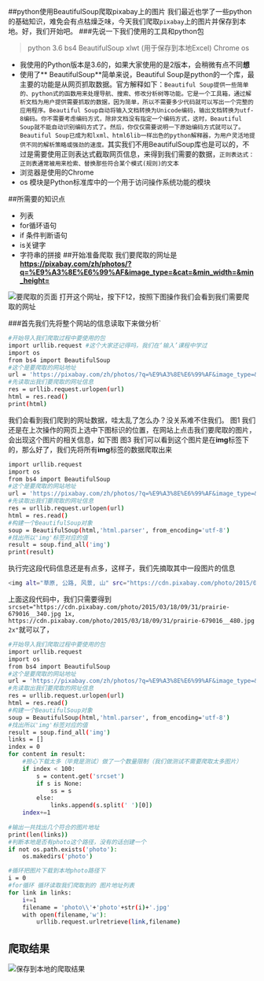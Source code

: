##python使用BeautifulSoup爬取pixabay上的图片
我们最近也学了一些python的基础知识，难免会有点枯燥乏味，今天我们爬取`pixabay`上的图片并保存到本地。好，我们开始吧。
###先说一下我们使用的工具和python包
>python 3.6
>bs4 BeautifulSoup
>xlwt (用于保存到本地Excel)
>Chrome
> os

- 我使用的Python版本是3.6的，如果大家使用的是2版本，会稍微有点不同**想**
- 使用了** BeautifulSoup**简单来说，Beautiful Soup是python的一个库，最主要的功能是从网页抓取数据。官方解释如下：`Beautiful Soup提供一些简单的、python式的函数用来处理导航、搜索、修改分析树等功能。它是一个工具箱，通过解析文档为用户提供需要抓取的数据，因为简单，所以不需要多少代码就可以写出一个完整的应用程序。Beautiful Soup自动将输入文档转换为Unicode编码，输出文档转换为utf-8编码。你不需要考虑编码方式，除非文档没有指定一个编码方式，这时，Beautiful Soup就不能自动识别编码方式了。然后，你仅仅需要说明一下原始编码方式就可以了。Beautiful Soup已成为和lxml、html6lib一样出色的python解释器，为用户灵活地提供不同的解析策略或强劲的速度。`其实我们不用BeautifulSoup库也是可以的，不过是需要使用正则表达式截取网页信息，来得到我们需要的数据，`正则表达式：正则表通常被用来检索、替换那些符合某个模式(规则)的文本`
- 浏览器是使用的Chrome
- os 模块是Python标准库中的一个用于访问操作系统功能的模块

##所需要的知识点
- 列表
- for循环语句
- if 条件判断语句
- is关键字
- 字符串的拼接
##开始准备爬取
我们要爬取的网址是**https://pixabay.com/zh/photos/?q=%E9%A3%8E%E6%99%AF&image_type=&cat=&min_width=&min_height=**

![要爬取的页面](http://ophmqxrq8.bkt.clouddn.com/python2.png)
打开这个网址，按下F12，按照下图操作我们会看到我们需要爬取的网址

###首先我们先将整个网站的信息读取下来做分析`
```bash
#开始导入我们爬取过程中要使用的包
import urllib.request #这个大家还记得吗，我们在‘输入’课程中学过
import os
from bs4 import BeautifulSoup
#这个是要爬取的网站地址
url = 'https://pixabay.com/zh/photos/?q=%E9%A3%8E%E6%99%AF&image_type=&cat=&min_width=&min_height='
#先读取出我们要爬取的网址信息
res = urllib.request.urlopen(url)
html = res.read()
print(html)
```
我们会看到我们爬到的网址数据，哇太乱了怎么办？没关系难不住我们。
图1
我们还是在上次操作的网页上选中下图标识的位置，在网站上点击我们要爬取的图片，会出现这个图片的相关信息，如下图
图3
我们可以看到这个图片是在**img**标签下的，那么好了，我们先将所有**img**标签的数据爬取出来
```bash
import urllib.request
import os
from bs4 import BeautifulSoup
#这个是要爬取的网站地址
url = 'https://pixabay.com/zh/photos/?q=%E9%A3%8E%E6%99%AF&image_type=&cat=&min_width=&min_height='
#先读取出我们要爬取的网址信息
res = urllib.request.urlopen(url)
html = res.read()
#构建一个BeautifulSoup对象
soup = BeautifulSoup(html,'html.parser', from_encoding='utf-8')
#找出所以'img'标签对应的值
result = soup.find_all('img')
print(result)
```
执行完这段代码信息还是有点多，这样子，我们先摘取其中一段图片的信息
```bash
<img alt="草原, 公路, 风景, 山" src="https://cdn.pixabay.com/photo/2015/03/18/09/31/prairie-679016__340.jpg" srcset="https://cdn.pixabay.com/photo/2015/03/18/09/31/prairie-679016__340.jpg 1x, https://cdn.pixabay.com/photo/2015/03/18/09/31/prairie-679016__480.jpg 2x" title="草原, 公路, 风景, 山"/>
```
上面这段代码中，我们只需要得到`srcset="https://cdn.pixabay.com/photo/2015/03/18/09/31/prairie-679016__340.jpg 1x, https://cdn.pixabay.com/photo/2015/03/18/09/31/prairie-679016__480.jpg 2x"`就可以了，
``` bash
#开始导入我们爬取过程中要使用的包
import urllib.request
import os
from bs4 import BeautifulSoup
#这个是要爬取的网站地址
url = 'https://pixabay.com/zh/photos/?q=%E9%A3%8E%E6%99%AF&image_type=&cat=&min_width=&min_height='
#先读取出我们要爬取的网址信息
res = urllib.request.urlopen(url)
html = res.read()
#构建一个BeautifulSoup对象
soup = BeautifulSoup(html,'html.parser', from_encoding='utf-8')
#找出所以'img'标签对应的值
result = soup.find_all('img')
links = []
index = 0
for content in result:
    #担心下载太多（毕竟是测试）做了一个数量限制（我们做测试不需要爬取太多图片）
	if index < 100:
		s = content.get('srcset')
		if s is None:
			ss = s
		else:
			links.append(s.split(' ')[0])
	index+=1
	
#输出一共找出几个符合的图片地址
print(len(links))
#判断本地是否有photo这个路径，没有的话创建一个
if not os.path.exists('photo'):
	os.makedirs('photo')

#循环把图片下载到本地photo路径下
i = 0
#for循环 循环读取我们爬取到的 图片地址列表
for link in links:
	i+=1
	filename = 'photo\\'+'photo'+str(i)+'.jpg'
	with open(filename,'w'):
		urllib.request.urlretrieve(link,filename)

```

## 爬取结果
![保存到本地的爬取结果](http://ophmqxrq8.bkt.clouddn.com/python1.png)